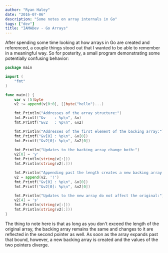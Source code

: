 ```yaml
---
author: "Ryan Haley"
date: "2016-07-06"
description: "Some notes on array internals in Go"
tags: ["dev"]
title: "IAMADev - Go Arrays"
---
```


After spending some time looking at how arrays in Go are created and referenced, a
couple things stood out that I wanted to be able to remember in a meaningful way. So
for posterity, a small program demonstrating some potentially confusing behavior:

```go
package main

import (
	"fmt"
)

func main() {
	var v [5]byte
	v2 := append(v[0:0], []byte("hello")...)

	fmt.Println("Addresses of the array structure:")
	fmt.Printf("&v    : %p\n", &v)
	fmt.Printf("&v2   : %p\n", &v2)

	fmt.Println("Addresses of the first element of the backing array:")
	fmt.Printf("&v[0] : %p\n", &v[0])
	fmt.Printf("&v2[0]: %p\n", &v2[0])

	fmt.Println("Updates to the backing array change both:")
	v2[0] = 'y'
	fmt.Println(string(v[:]))
	fmt.Println(string(v2[:]))

	fmt.Println("Appending past the length creates a new backing array:")
	v2 = append(v2, '!')
	fmt.Printf("&v[0] : %p\n", &v[0])
	fmt.Printf("&v2[0]: %p\n", &v2[0])

	fmt.Println("Updates to the new array do not affect the original:")
	v2[4] = 's'
	fmt.Println(string(v[:]))
	fmt.Println(string(v2[:]))
}
```

The thing to note here is that as long as you don't exceed the length of the original
array, the backing array remains the same and changes to it are reflected in the
second pointer as well. As soon as the array expands past that bound, however,
a new backing array is created and the values of the two pointers diverge.